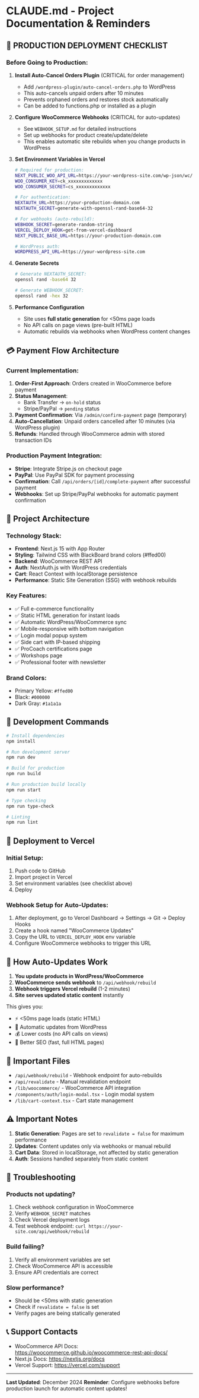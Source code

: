 # CLAUDE.md - Project Documentation & Reminders

## 🚨 PRODUCTION DEPLOYMENT CHECKLIST

### Before Going to Production:

1. **Install Auto-Cancel Orders Plugin** (CRITICAL for order management)
   - Add `/wordpress-plugin/auto-cancel-orders.php` to WordPress
   - This auto-cancels unpaid orders after 10 minutes
   - Prevents orphaned orders and restores stock automatically
   - Can be added to functions.php or installed as a plugin

2. **Configure WooCommerce Webhooks** (CRITICAL for auto-updates)
   - See `WEBHOOK_SETUP.md` for detailed instructions
   - Set up webhooks for product create/update/delete
   - This enables automatic site rebuilds when you change products in WordPress

3. **Set Environment Variables in Vercel**
   ```bash
   # Required for production:
   NEXT_PUBLIC_WOO_API_URL=https://your-wordpress-site.com/wp-json/wc/v3
   WOO_CONSUMER_KEY=ck_xxxxxxxxxxxxx
   WOO_CONSUMER_SECRET=cs_xxxxxxxxxxxxx
   
   # For authentication:
   NEXTAUTH_URL=https://your-production-domain.com
   NEXTAUTH_SECRET=generate-with-openssl-rand-base64-32
   
   # For webhooks (auto-rebuild):
   WEBHOOK_SECRET=generate-random-string
   VERCEL_DEPLOY_HOOK=get-from-vercel-dashboard
   NEXT_PUBLIC_BASE_URL=https://your-production-domain.com
   
   # WordPress auth:
   WORDPRESS_API_URL=https://your-wordpress-site.com
   ```

4. **Generate Secrets**
   ```bash
   # Generate NEXTAUTH_SECRET:
   openssl rand -base64 32
   
   # Generate WEBHOOK_SECRET:
   openssl rand -hex 32
   ```

5. **Performance Configuration**
   - Site uses **full static generation** for <50ms page loads
   - No API calls on page views (pre-built HTML)
   - Automatic rebuilds via webhooks when WordPress content changes

## 💳 Payment Flow Architecture

### Current Implementation:
1. **Order-First Approach**: Orders created in WooCommerce before payment
2. **Status Management**: 
   - Bank Transfer → `on-hold` status
   - Stripe/PayPal → `pending` status
3. **Payment Confirmation**: Via `/admin/confirm-payment` page (temporary)
4. **Auto-Cancellation**: Unpaid orders cancelled after 10 minutes (via WordPress plugin)
5. **Refunds**: Handled through WooCommerce admin with stored transaction IDs

### Production Payment Integration:
- **Stripe**: Integrate Stripe.js on checkout page
- **PayPal**: Use PayPal SDK for payment processing  
- **Confirmation**: Call `/api/orders/[id]/complete-payment` after successful payment
- **Webhooks**: Set up Stripe/PayPal webhooks for automatic payment confirmation

## 📝 Project Architecture

### Technology Stack:
- **Frontend**: Next.js 15 with App Router
- **Styling**: Tailwind CSS with BlackBoard brand colors (#ffed00)
- **Backend**: WooCommerce REST API
- **Auth**: NextAuth.js with WordPress credentials
- **Cart**: React Context with localStorage persistence
- **Performance**: Static Site Generation (SSG) with webhook rebuilds

### Key Features:
- ✅ Full e-commerce functionality
- ✅ Static HTML generation for instant loads
- ✅ Automatic WordPress/WooCommerce sync
- ✅ Mobile-responsive with bottom navigation
- ✅ Login modal popup system
- ✅ Side cart with IP-based shipping
- ✅ ProCoach certifications page
- ✅ Workshops page
- ✅ Professional footer with newsletter

### Brand Colors:
- Primary Yellow: `#ffed00`
- Black: `#000000`
- Dark Gray: `#1a1a1a`

## 🔧 Development Commands

```bash
# Install dependencies
npm install

# Run development server
npm run dev

# Build for production
npm run build

# Run production build locally
npm run start

# Type checking
npm run type-check

# Linting
npm run lint
```

## 🚀 Deployment to Vercel

### Initial Setup:
1. Push code to GitHub
2. Import project in Vercel
3. Set environment variables (see checklist above)
4. Deploy

### Webhook Setup for Auto-Updates:
1. After deployment, go to Vercel Dashboard → Settings → Git → Deploy Hooks
2. Create a hook named "WooCommerce Updates"
3. Copy the URL to `VERCEL_DEPLOY_HOOK` env variable
4. Configure WooCommerce webhooks to trigger this URL

## 🔄 How Auto-Updates Work

1. **You update products in WordPress/WooCommerce**
2. **WooCommerce sends webhook** to `/api/webhook/rebuild`
3. **Webhook triggers Vercel rebuild** (1-2 minutes)
4. **Site serves updated static content** instantly

This gives you:
- ⚡ <50ms page loads (static HTML)
- 🔄 Automatic updates from WordPress
- 💰 Lower costs (no API calls on views)
- 🎯 Better SEO (fast, full HTML pages)

## 📁 Important Files

- `/api/webhook/rebuild` - Webhook endpoint for auto-rebuilds
- `/api/revalidate` - Manual revalidation endpoint
- `/lib/woocommerce/` - WooCommerce API integration
- `/components/auth/login-modal.tsx` - Login modal system
- `/lib/cart-context.tsx` - Cart state management

## ⚠️ Important Notes

1. **Static Generation**: Pages are set to `revalidate = false` for maximum performance
2. **Updates**: Content updates only via webhooks or manual rebuild
3. **Cart Data**: Stored in localStorage, not affected by static generation
4. **Auth**: Sessions handled separately from static content

## 🐛 Troubleshooting

### Products not updating?
1. Check webhook configuration in WooCommerce
2. Verify `WEBHOOK_SECRET` matches
3. Check Vercel deployment logs
4. Test webhook endpoint: `curl https://your-site.com/api/webhook/rebuild`

### Build failing?
1. Verify all environment variables are set
2. Check WooCommerce API is accessible
3. Ensure API credentials are correct

### Slow performance?
- Should be <50ms with static generation
- Check if `revalidate = false` is set
- Verify pages are being statically generated

## 📞 Support Contacts

- WooCommerce API Docs: https://woocommerce.github.io/woocommerce-rest-api-docs/
- Next.js Docs: https://nextjs.org/docs
- Vercel Support: https://vercel.com/support

---

**Last Updated**: December 2024
**Reminder**: Configure webhooks before production launch for automatic content updates!